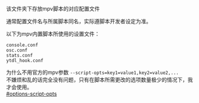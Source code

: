 该文件夹下存放mpv脚本的对应配置文件  

通常配置文件名与所属脚本同名，实际遵脚本开发者设定为准。

以下为mpv内置脚本所使用的设置文件：
```
console.conf
osc.conf
stats.conf
ytdl_hook.conf
```

为什么不用官方的mpv参数 `--script-opts=key1=value1,key2=value2,...`  
不嫌烦和乱的话完全没有问题，只有在脚本所需更改的选项数量极少的情况下，我才会使用。  
[#options-script-opts](https://mpv.io/manual/master/#options-script-opts)

